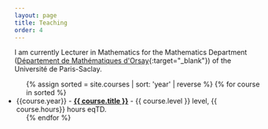 ```yaml
---
layout: page
title: Teaching
order: 4
---
```


<!--- TOC
I am currently Research and Teaching Assistant (ATER) at the Université de Paris Est (Créteil). During my PhD, I was Tutor (Moniteur) and then Lecturer in Mathematics at the Université de Paris-Saclay.
Classes I am/have been involved with are:
{:toc}-->

I am currently Lecturer in Mathematics for the Mathematics Department ([Département de Mathématiques d'Orsay](https://www.math.u-psud.fr/?lang=fr){:target="_blank"}) of the Université de Paris-Saclay.

<ul>
  {% assign sorted = site.courses | sort: 'year' | reverse %}
  {% for course in sorted %}
    <li style="margin-left: -20px;">
      {{course.year}} - <a href="{{ course.url }}"><b>{{ course.title }}</b></a>
      - {{ course.level }} level, {{ course.hours}} hours eqTD.
    </li>
  {% endfor %}
</ul>
